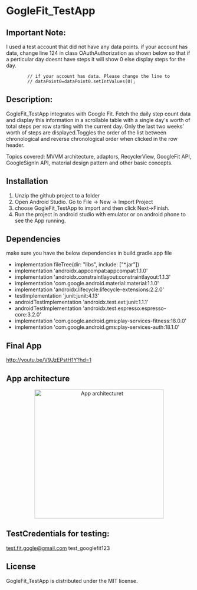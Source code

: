 # GogleFit_TestApp
## Important Note:
I used a test account that did not have any data points. if your account has data, change line 124 in class OAuthAuthorization as shown below so that if a perticular day doesnt have steps it will show 0 else display steps for the day.

            // if your account has data. Please change the line to
            // dataPoint0=dataPoint0.setIntValues(0);

## Description:
GogleFit_TestApp integrates with Google Fit. Fetch the daily step count data and display this information in a scrollable table with a single day's worth of total steps per 
row starting with the current day. Only the last two weeks’ worth of steps are displayed.Toggles the order of the list between chronological and reverse chronological order when clicked in the row header. 

Topics covered: MVVM architecture, adaptors, RecyclerView, GoogleFit API, GoogleSignIn API, material design pattern and other basic concepts.

## Installation
1. Unzip the github project to a folder
2. Open Android Studio. Go to File -> New -> Import Project
3. choose GogleFit_TestApp to import and then click Next->Finish.
4. Run the project in android studio with emulator or on android phone to see the App running.
 
## Dependencies
make sure you have the below dependencies in build.gradle.app file
* implementation fileTree(dir: "libs", include: ["*.jar"])
* implementation 'androidx.appcompat:appcompat:1.1.0'
* implementation 'androidx.constraintlayout:constraintlayout:1.1.3'
* implementation 'com.google.android.material:material:1.1.0'
* implementation 'androidx.lifecycle:lifecycle-extensions:2.2.0'
* testImplementation 'junit:junit:4.13'
* androidTestImplementation 'androidx.test.ext:junit:1.1.1'
* androidTestImplementation 'androidx.test.espresso:espresso-core:3.2.0'
* implementation 'com.google.android.gms:play-services-fitness:18.0.0'
* implementation 'com.google.android.gms:play-services-auth:18.1.0'

## Final App
http://youtu.be/V9JzEPstH1Y?hd=1

## App architecture
<p align="center">
  <img src="https://github.com/nikitha2/images_for_ReadMe/issues/1#issue-661831156" width="350" title="App architecturet">
</p>

## TestCredentials for testing:
test.fit.gogle@gmail.com
test_googlefit123

## License
GogleFit_TestApp is distributed under the MIT license.
